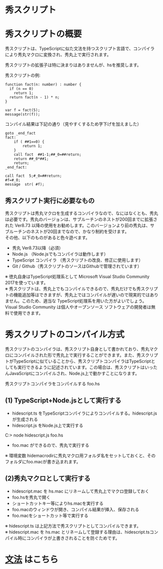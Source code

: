 ﻿# 秀スクリプト


# 秀スクリプトの概要

秀スクリプトは、TypeScriptに似た文法を持つスクリプト言語で、コンパイラにより秀丸マクロに変換され、秀丸上で実行されます。

秀スクリプトの拡張子は特に決まりはありませんが、hsを推奨します。

秀スクリプトの例:

```
function fact(n: number) : number {
  if (n == 0)
    return 1;
  return fact(n - 1) * n;
}

var f = fact(5);
message(str(f));
```

コンパイル結果は下記の通り（見やすくするため字下げを加えました）

```
goto _end_fact
fact:
	if ( ##1==0) {
		return 1;
	}
	call fact  ##1-1;##_0=##return;
	return ##_0*##1;
	return;
_end_fact:

call fact  5;#_0=##return;
#f=#_0;
message  str( #f);
```


## 秀スクリプト実行に必要なもの

秀スクリプトは秀丸マクロを生成するコンパイラなので、なにはなくとも、秀丸は必要です。秀丸のバージョンは、サブルーチンのネストが200回までに拡張された Ver8.73 以降の使用をお勧めします。このバージョンより前の秀丸は、サブルーチンのネストが20回までなので、かなり制約を受けます。  
その他、以下のものがあると色々遊べます。

- 秀丸 Ver8.73以降（必須）
- Node.js （Node.jsでもコンパイラは動作します）
- TypeScript コンパイラ （秀スクリプトの改良、修正に使用します）
- Git / Github（秀スクリプトのソースはGithubで管理されています）

※ 徳丸自身はTypeScript処理系として Microsoft Visual Studio Community 2017を使っています。  
※ 秀スクリプトは、秀丸上でもコンパイルできるので、秀丸だけでも秀スクリプトの機能追加等はできますが、秀丸上ではコンパイルが遅いので現実的ではありません。このため、適当な TypeScript処理系を用いた方がよいでしょう。Visual Studio Community は個人やオープンソース ソフトウェアの開発者は無料で使用できます。



# 秀スクリプトのコンパイル方式

秀スクリプトのコンパイラは、秀スクリプト自身として書かれており、秀丸マクロにコンパイルされた形で秀丸上で実行することができます。また、秀スクリプトがTypeScriptに似ていることから、秀スクリプトコンパイラはTypeScriptとしても実行できるように記述されています。この場合は、秀スクリプトはいったんJavaScriptにコンパイルされ、Node.js上で動かすことになります。

秀スクリプトコンパイラをコンパイルする foo.hs 

## (1) TypeScript+Node.jsとして実行する
- hidescript.ts をTypeScriptコンパイラによりコンパイルする。hidescript.jsが生成される
- hidescript.js をNode.js上で実行する

C:> node hidescript.js foo.hs

- foo.mac ができるので、秀丸で実行する

※ 環境変数 hidemacrodirに秀丸マクロ用フォルダ名をセットしておくと、そのフォルダにfoo.macが書き込まれます。


## (2)秀丸マクロとして実行する
- hidescript.mac を hs.mac にリネームして秀丸上でマクロ登録しておく
- foo.hsを秀丸で開く
- ショートカットキー等によりhs.macを実行する
- foo.macのウィンドウが開き、コンパイル結果が挿入、保存される
- foo.macをショートカット等で実行する

※ hidescript.ts は上記方法で秀スクリプトとしてコンパイルできます。  
※ hidescript.mac を hs.mac とリネームして登録する理由は、hidescript.tsコンパイル時にコンパイラが上書きされることを防ぐためです。

# [文法](docs/syntax.md) はこちら

